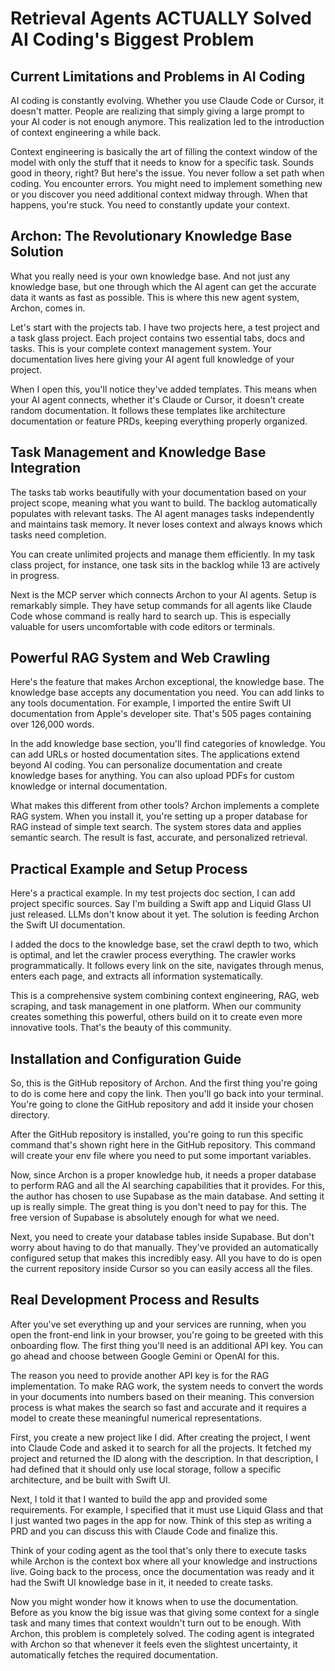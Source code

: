 # Retrieval Agents ACTUALLY Solved AI Coding's Biggest Problem

## Current Limitations and Problems in AI Coding

AI coding is constantly evolving. Whether you use Claude Code or Cursor, it doesn't matter. People are realizing that simply giving a large prompt to your AI coder is not enough anymore. This realization led to the introduction of context engineering a while back.

Context engineering is basically the art of filling the context window of the model with only the stuff that it needs to know for a specific task. Sounds good in theory, right? But here's the issue. You never follow a set path when coding. You encounter errors. You might need to implement something new or you discover you need additional context midway through. When that happens, you're stuck. You need to constantly update your context.

## Archon: The Revolutionary Knowledge Base Solution

What you really need is your own knowledge base. And not just any knowledge base, but one through which the AI agent can get the accurate data it wants as fast as possible. This is where this new agent system, Archon, comes in.

Let's start with the projects tab. I have two projects here, a test project and a task glass project. Each project contains two essential tabs, docs and tasks. This is your complete context management system. Your documentation lives here giving your AI agent full knowledge of your project.

When I open this, you'll notice they've added templates. This means when your AI agent connects, whether it's Claude or Cursor, it doesn't create random documentation. It follows these templates like architecture documentation or feature PRDs, keeping everything properly organized.

## Task Management and Knowledge Base Integration

The tasks tab works beautifully with your documentation based on your project scope, meaning what you want to build. The backlog automatically populates with relevant tasks. The AI agent manages tasks independently and maintains task memory. It never loses context and always knows which tasks need completion.

You can create unlimited projects and manage them efficiently. In my task class project, for instance, one task sits in the backlog while 13 are actively in progress.

Next is the MCP server which connects Archon to your AI agents. Setup is remarkably simple. They have setup commands for all agents like Claude Code whose command is really hard to search up. This is especially valuable for users uncomfortable with code editors or terminals.

## Powerful RAG System and Web Crawling

Here's the feature that makes Archon exceptional, the knowledge base. The knowledge base accepts any documentation you need. You can add links to any tools documentation. For example, I imported the entire Swift UI documentation from Apple's developer site. That's 505 pages containing over 126,000 words.

In the add knowledge base section, you'll find categories of knowledge. You can add URLs or hosted documentation sites. The applications extend beyond AI coding. You can personalize documentation and create knowledge bases for anything. You can also upload PDFs for custom knowledge or internal documentation.

What makes this different from other tools? Archon implements a complete RAG system. When you install it, you're setting up a proper database for RAG instead of simple text search. The system stores data and applies semantic search. The result is fast, accurate, and personalized retrieval.

## Practical Example and Setup Process

Here's a practical example. In my test projects doc section, I can add project specific sources. Say I'm building a Swift app and Liquid Glass UI just released. LLMs don't know about it yet. The solution is feeding Archon the Swift UI documentation.

I added the docs to the knowledge base, set the crawl depth to two, which is optimal, and let the crawler process everything. The crawler works programmatically. It follows every link on the site, navigates through menus, enters each page, and extracts all information systematically.

This is a comprehensive system combining context engineering, RAG, web scraping, and task management in one platform. When our community creates something this powerful, others build on it to create even more innovative tools. That's the beauty of this community.

## Installation and Configuration Guide

So, this is the GitHub repository of Archon. And the first thing you're going to do is come here and copy the link. Then you'll go back into your terminal. You're going to clone the GitHub repository and add it inside your chosen directory.

After the GitHub repository is installed, you're going to run this specific command that's shown right here in the GitHub repository. This command will create your env file where you need to put some important variables.

Now, since Archon is a proper knowledge hub, it needs a proper database to perform RAG and all the AI searching capabilities that it provides. For this, the author has chosen to use Supabase as the main database. And setting it up is really simple. The great thing is you don't need to pay for this. The free version of Supabase is absolutely enough for what we need.

Next, you need to create your database tables inside Supabase. But don't worry about having to do that manually. They've provided an automatically configured setup that makes this incredibly easy. All you have to do is open the current repository inside Cursor so you can easily access all the files.

## Real Development Process and Results

After you've set everything up and your services are running, when you open the front-end link in your browser, you're going to be greeted with this onboarding flow. The first thing you'll need is an additional API key. You can go ahead and choose between Google Gemini or OpenAI for this.

The reason you need to provide another API key is for the RAG implementation. To make RAG work, the system needs to convert the words in your documents into numbers based on their meaning. This conversion process is what makes the search so fast and accurate and it requires a model to create these meaningful numerical representations.

First, you create a new project like I did. After creating the project, I went into Claude Code and asked it to search for all the projects. It fetched my project and returned the ID along with the description. In that description, I had defined that it should only use local storage, follow a specific architecture, and be built with Swift UI.

Next, I told it that I wanted to build the app and provided some requirements. For example, I specified that it must use Liquid Glass and that I just wanted two pages in the app for now. Think of this step as writing a PRD and you can discuss this with Claude Code and finalize this.

Think of your coding agent as the tool that's only there to execute tasks while Archon is the context box where all your knowledge and instructions live. Going back to the process, once the documentation was ready and it had the Swift UI knowledge base in it, it needed to create tasks.

Now you might wonder how it knows when to use the documentation. Before as you know the big issue was that giving some context for a single task and many times that context wouldn't turn out to be enough. With Archon, this problem is completely solved. The coding agent is integrated with Archon so that whenever it feels even the slightest uncertainty, it automatically fetches the required documentation.